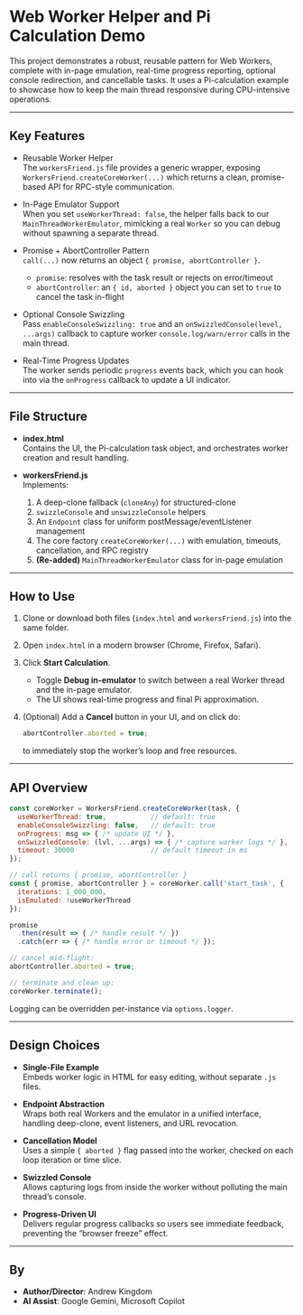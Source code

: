 # Web Worker Helper and Pi Calculation Demo

This project demonstrates a robust, reusable pattern for Web Workers, complete with in-page emulation, real-time progress reporting, optional console redirection, and cancellable tasks. It uses a Pi-calculation example to showcase how to keep the main thread responsive during CPU-intensive operations.

---

## Key Features

- Reusable Worker Helper  
  The `workersFriend.js` file provides a generic wrapper, exposing `WorkersFriend.createCoreWorker(...)` which returns a clean, promise-based API for RPC-style communication.

- In-Page Emulator Support  
  When you set `useWorkerThread: false`, the helper falls back to our `MainThreadWorkerEmulator`, mimicking a real `Worker` so you can debug without spawning a separate thread.

- Promise + AbortController Pattern  
  `call(...)` now returns an object `{ promise, abortController }`.  
  - `promise`: resolves with the task result or rejects on error/timeout  
  - `abortController`: an `{ id, aborted }` object you can set to `true` to cancel the task in-flight

- Optional Console Swizzling  
  Pass `enableConsoleSwizzling: true` and an `onSwizzledConsole(level, ...args)` callback to capture worker `console.log/warn/error` calls in the main thread.

- Real-Time Progress Updates  
  The worker sends periodic `progress` events back, which you can hook into via the `onProgress` callback to update a UI indicator.

---

## File Structure

- **index.html**  
  Contains the UI, the Pi-calculation task object, and orchestrates worker creation and result handling.  

- **workersFriend.js**  
  Implements:
  1. A deep-clone fallback (`cloneAny`) for structured-clone  
  2. `swizzleConsole` and `unswizzleConsole` helpers  
  3. An `Endpoint` class for uniform postMessage/eventListener management  
  4. The core factory `createCoreWorker(...)` with emulation, timeouts, cancellation, and RPC registry  
  5. **(Re-added)** `MainThreadWorkerEmulator` class for in-page emulation

---

## How to Use

1.  Clone or download both files (`index.html` and `workersFriend.js`) into the same folder.  

2.  Open `index.html` in a modern browser (Chrome, Firefox, Safari).  

3.  Click **Start Calculation**.  
    - Toggle **Debug in-emulator** to switch between a real Worker thread and the in-page emulator.  
    - The UI shows real-time progress and final Pi approximation.  

4.  (Optional) Add a **Cancel** button in your UI, and on click do:
    ```js
    abortController.aborted = true;
    ```
    to immediately stop the worker’s loop and free resources.

---

## API Overview

```js
const coreWorker = WorkersFriend.createCoreWorker(task, {
  useWorkerThread: true,           // default: true
  enableConsoleSwizzling: false,   // default: true
  onProgress: msg => { /* update UI */ },
  onSwizzledConsole: (lvl, ...args) => { /* capture worker logs */ },
  timeout: 30000                   // default timeout in ms
});

// call returns { promise, abortController }
const { promise, abortController } = coreWorker.call('start_task', {
  iterations: 1_000_000,
  isEmulated: !useWorkerThread
});

promise
  .then(result => { /* handle result */ })
  .catch(err => { /* handle error or timeout */ });

// cancel mid-flight:
abortController.aborted = true;

// terminate and clean up:
coreWorker.terminate();
```

Logging can be overridden per-instance via `options.logger`.

---

## Design Choices

- **Single-File Example**  
  Embeds worker logic in HTML for easy editing, without separate `.js` files.  

- **Endpoint Abstraction**  
  Wraps both real Workers and the emulator in a unified interface, handling deep-clone, event listeners, and URL revocation.  

- **Cancellation Model**  
  Uses a simple `{ aborted }` flag passed into the worker, checked on each loop iteration or time slice.  

- **Swizzled Console**  
  Allows capturing logs from inside the worker without polluting the main thread’s console.  

- **Progress-Driven UI**  
  Delivers regular progress callbacks so users see immediate feedback, preventing the “browser freeze” effect.

---

## By

- **Author/Director**: Andrew Kingdom  
- **AI Assist**: Google Gemini, Microsoft Copilot